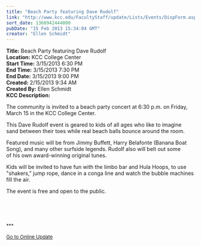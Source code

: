 ```yaml
---
title: "Beach Party featuring Dave Rudolf"
link: "http://www.kcc.edu/FacultyStaff/update/Lists/Events/DispForm.aspx?ID=357"
sort_date: 1360942444000
pubDate: "15 Feb 2013 15:34:04 GMT"
creator: "Ellen Schmidt"
---
```


<div><b>Title:</b> Beach Party featuring Dave Rudolf</div>
<div><b>Location:</b> KCC College Center</div>
<div><b>Start Time:</b> 3/15/2013 6:30 PM</div>
<div><b>End Time:</b> 3/15/2013 7:30 PM</div>
<div><b>End Date:</b> 3/15/2013 9:00 PM</div>
<div><b>Created:</b> 2/15/2013 9:34 AM</div>
<div><b>Created By:</b> Ellen Schmidt</div>
<div><b>KCC Description:</b> <div class="ExternalClassE72C02361EE14B0BB9A6C1097A02EBF5"><p>The community is invited to a beach party concert at 6:30 p.m. on Friday, March 15 in the KCC College Center. </p>
<p>This Dave Rudolf event is geared to kids of all ages who like to imagine sand between their toes while real beach balls bounce around the room.</p>
<p>Featured music will be from Jimmy Buffett, Harry Belafonte (Banana Boat Song), and many other surfside legends. Rudolf also will belt out some of his own award-winning original tunes.</p>
<p>Kids will be invited to have fun with the limbo bar and Hula Hoops, to use &quot;shakers,&quot; jump rope, dance in a conga line and watch the bubble machines fill the air.</p>
<p>The event is free and open to the public.</p>
<p><font size="2"></font> </p>
<p> </p>
<p><font size="2">***</font></p>
<p><font size="2"><a href="/FacultyStaff/update/Pages/dailyupdate.aspx">Go to Online Update</a></font><font size="2"></p>
<div><br /></div></font>
<p> </p>
<p><br /> </p></div></div>
